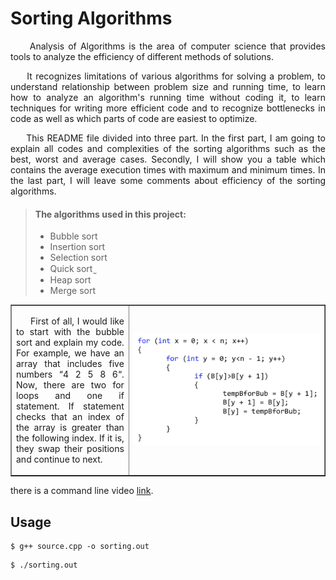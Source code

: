 # Sorting Algorithms

<div style="text-align: justify"> 

&nbsp;&nbsp;&nbsp;&nbsp;
Analysis of Algorithms is the area of computer science that provides tools to analyze the efficiency of different methods of solutions.

&nbsp;&nbsp;&nbsp;&nbsp;
It recognizes limitations of various algorithms for solving a problem, to understand relationship between problem size and running time, to learn how to analyze an algorithm's running time without coding it, to learn techniques for writing more efficient code and to recognize bottlenecks in code as well as which parts of code are easiest to optimize.

&nbsp;&nbsp;&nbsp;&nbsp;
This README file divided into three part. In the first part, I am going to explain all codes and complexities of the sorting algorithms such as the best, worst and average cases. Secondly, I will show you a table which contains the average execution times with maximum and minimum times. In the last part, I will leave some comments about efficiency of the sorting algorithms.

> #### The algorithms used in this project:
>
> - Bubble sort
> - Insertion sort
> - Selection sort
> - Quick sort ̰
> - Heap sort
> - Merge sort



<table border="1">
<tr>
<td style="width:30%;text-align: justify">

&nbsp;&nbsp;&nbsp;&nbsp;
First of all, I would like to start with the bubble sort and explain my code. For example, we have an array that includes five numbers “4 2 5 8 6“. Now, there are two for loops and one if statement. If statement checks that an index of the array is greater than the following index. If it is, they swap their positions and continue to next.

</td>
<td style="width:50%;"> 

![bubble_sort][bubble_sort] 

</td>

</tr>
</table>


</div>




there is a command line video [link][1].

[1]: https://asciinema.org/a/87259 "Terminal Video"
[bubble_sort]: img/bubble_sort.png "Bubble sort"
## Usage

~~~~~ 
$ g++ source.cpp -o sorting.out
~~~~~ 

~~~~~ 
$ ./sorting.out
~~~~~
